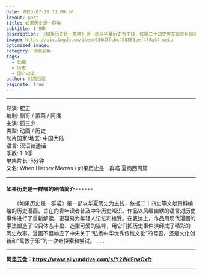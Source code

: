 ```yaml
---
date: 2023-07-19 11:09:50
layout: post
title: 如果历史是一群喵
subtitle: 1-9季 
description: 《如果历史是一群喵》是一部以华夏历史为主线，依据二十四史等文献资料编绘的历史漫画，旨在向青年读者普及中华历史知识...
image: https://pic.imgdb.cn/item/650d7fcbc458853aef478a34.webp
optimized_image: 
category: 动画剧集
tags:
  - 动画
  - 历史
  - 国产动漫
author: 对酒当歌
paginate: true
---
```


---

导演: 肥志  
编剧: 祺哥 / 菜菜 / 阿潘  
主演: 狐三少  
类型: 动画 / 历史  
制片国家/地区: 中国大陆  
语言: 汉语普通话  
季数: 1-9季  
单集片长: 6分钟  
又名: When History Meows / 如果历史是一群喵 夏商西周篇  

---

#### 如果历史是一群喵的剧情简介 · · · · · ·

　　《如果历史是一群喵》是一部以华夏历史为主线，依据二十四史等文献资料编绘的历史漫画，旨在向青年读者普及中华历史知识。作品以风趣幽默的语言对历史事件进行了重新解读，更容易为年轻人记忆和接受。在表达上，作品用现代漫画的手法塑造了12只体态丰盈、造型可爱的猫咪，用它们把历史事件演绎成了精彩的历史故事。漫画不但响应了中央关于“弘扬中华优秀传统文化”的号召，还是文化创新和“寓教于乐”的一次新探索和尝试。……

---

**阿里云盘：<https://www.aliyundrive.com/s/Y2WdFrwCxft>**

---
